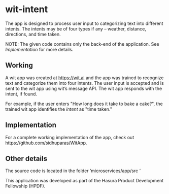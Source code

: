 # wit-intent

The app is designed to process user input to categorizing text into different intents. The intents may be of four types if any – weather, distance, directions, and time taken.

NOTE: The given code contains only the back-end of the application. See _Implementation_ for more details.

## Working

A wit app was created at https://wit.ai and the app was trained to recognize text and categorize them into four intents. 
The user input is accepted and is sent to the wit app using wit’s message API.
The wit app responds with the intent, if found. 

For example, if the user enters "How long does it take to bake a cake?", the trained wit app identifies the *intent* as "time taken."

## Implementation

For a complete working implementation of the app, check out https://github.com/sidhuparas/WitApp.

## Other details

The source code is located in the folder ‘microservices/app/src ‘

This application was developed as part of the Hasura Product Development Fellowship (HPDF).
